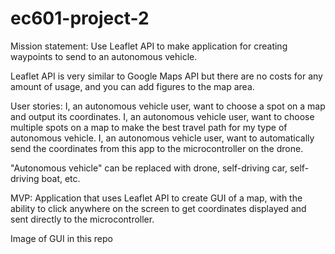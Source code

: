 # ec601-project-2

Mission statement: 
Use Leaflet API to make application for creating waypoints to send to an autonomous vehicle.

Leaflet API is very similar to Google Maps API but there are no costs for any amount of usage, and you can add figures to the map area.

User stories:
I, an autonomous vehicle user, want to choose a spot on a map and output its coordinates.
I, an autonomous vehicle user, want to choose multiple spots on a map to make the best travel path for my type of autonomous vehicle.
I, an autonomous vehicle user, want to automatically send the coordinates from this app to the microcontroller on the drone.

"Autonomous vehicle" can be replaced with drone, self-driving car, self-driving boat, etc.

MVP:
Application that uses Leaflet API to create GUI of a map, with the ability to click anywhere on the screen to get coordinates displayed and sent directly to the microcontroller.

Image of GUI in this repo
